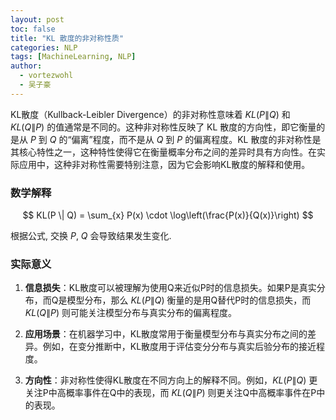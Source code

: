 ```yaml
---
layout: post
toc: false
title: "KL 散度的非对称性质"
categories: NLP
tags: [MachineLearning, NLP]
author:
  - vortezwohl
  - 吴子豪
---
```

KL散度（Kullback-Leibler Divergence）的非对称性意味着 $KL(P\|Q)$ 和 $KL(Q\|P)$ 的值通常是不同的。这种非对称性反映了 KL 散度的方向性，即它衡量的是从 $P$ 到 $Q$ 的“偏离”程度，而不是从 $Q$ 到 $P$ 的偏离程度。KL 散度的非对称性是其核心特性之一，这种特性使得它在衡量概率分布之间的差异时具有方向性。在实际应用中，这种非对称性需要特别注意，因为它会影响KL散度的解释和使用。

### 数学解释

$$
KL(P \| Q) = \sum_{x} P(x) \cdot \log\left(\frac{P(x)}{Q(x)}\right)
$$

根据公式, 交换 $P$, $Q$ 会导致结果发生变化.

### 实际意义

1. **信息损失**：KL散度可以被理解为使用Q来近似P时的信息损失。如果P是真实分布，而Q是模型分布，那么 $KL(P\|Q)$ 衡量的是用Q替代P时的信息损失，而 $KL(Q\|P)$ 则可能关注模型分布与真实分布的偏离程度。

2. **应用场景**：在机器学习中，KL散度常用于衡量模型分布与真实分布之间的差异。例如，在变分推断中，KL散度用于评估变分分布与真实后验分布的接近程度。

3. **方向性**：非对称性使得KL散度在不同方向上的解释不同。例如，$KL(P\|Q)$ 更关注P中高概率事件在Q中的表现，而 $KL(Q\|P)$ 则更关注Q中高概率事件在P中的表现。
